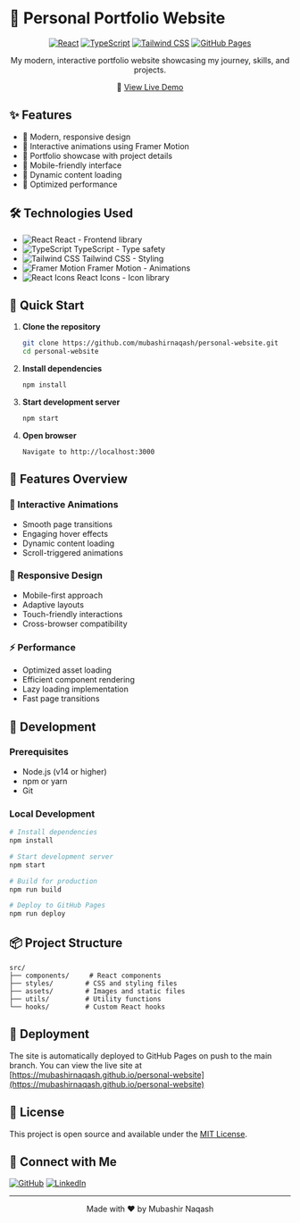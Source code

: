 # 🌟 Personal Portfolio Website

<div align="center">
  
[![React](https://img.shields.io/badge/React-20232A?style=for-the-badge&logo=react&logoColor=61DAFB)](https://reactjs.org/)
[![TypeScript](https://img.shields.io/badge/TypeScript-007ACC?style=for-the-badge&logo=typescript&logoColor=white)](https://www.typescriptlang.org/)
[![Tailwind CSS](https://img.shields.io/badge/Tailwind_CSS-38B2AC?style=for-the-badge&logo=tailwind-css&logoColor=white)](https://tailwindcss.com/)
[![GitHub Pages](https://img.shields.io/badge/GitHub_Pages-100000?style=for-the-badge&logo=github&logoColor=white)](https://pages.github.com/)

My modern, interactive portfolio website showcasing my journey, skills, and projects.

🔗 [View Live Demo](https://mubashirnaqash.github.io/personal-website)

</div>

## ✨ Features

- 🎨 Modern, responsive design
- 🌈 Interactive animations using Framer Motion
- 💼 Portfolio showcase with project details
- 📱 Mobile-friendly interface
- 🌙 Dynamic content loading
- 🚀 Optimized performance

## 🛠️ Technologies Used

- ![React](https://img.shields.io/badge/-React-61DAFB?logo=react&logoColor=black&style=flat) React - Frontend library
- ![TypeScript](https://img.shields.io/badge/-TypeScript-3178C6?logo=typescript&logoColor=white&style=flat) TypeScript - Type safety
- ![Tailwind CSS](https://img.shields.io/badge/-Tailwind_CSS-38B2AC?logo=tailwind-css&logoColor=white&style=flat) Tailwind CSS - Styling
- ![Framer Motion](https://img.shields.io/badge/-Framer_Motion-0055FF?logo=framer&logoColor=white&style=flat) Framer Motion - Animations
- ![React Icons](https://img.shields.io/badge/-React_Icons-61DAFB?logo=react&logoColor=black&style=flat) React Icons - Icon library

## 🚀 Quick Start

1. **Clone the repository**
   ```bash
   git clone https://github.com/mubashirnaqash/personal-website.git
   cd personal-website
   ```

2. **Install dependencies**
   ```bash
   npm install
   ```

3. **Start development server**
   ```bash
   npm start
   ```

4. **Open browser**
   ```
   Navigate to http://localhost:3000
   ```

## 🌈 Features Overview

### 💫 Interactive Animations
- Smooth page transitions
- Engaging hover effects
- Dynamic content loading
- Scroll-triggered animations

### 📱 Responsive Design
- Mobile-first approach
- Adaptive layouts
- Touch-friendly interactions
- Cross-browser compatibility

### ⚡ Performance
- Optimized asset loading
- Efficient component rendering
- Lazy loading implementation
- Fast page transitions

## 🔧 Development

### Prerequisites
- Node.js (v14 or higher)
- npm or yarn
- Git

### Local Development
```bash
# Install dependencies
npm install

# Start development server
npm start

# Build for production
npm run build

# Deploy to GitHub Pages
npm run deploy
```

## 📦 Project Structure

```
src/
├── components/     # React components
├── styles/        # CSS and styling files
├── assets/        # Images and static files
├── utils/         # Utility functions
└── hooks/         # Custom React hooks
```

## 🚀 Deployment

The site is automatically deployed to GitHub Pages on push to the main branch. You can view the live site at [https://mubashirnaqash.github.io/personal-website](https://mubashirnaqash.github.io/personal-website)

## 📝 License

This project is open source and available under the [MIT License](LICENSE).

## 🤝 Connect with Me

[![GitHub](https://img.shields.io/badge/GitHub-100000?style=for-the-badge&logo=github&logoColor=white)](https://github.com/mubashirnaqash)
[![LinkedIn](https://img.shields.io/badge/LinkedIn-0077B5?style=for-the-badge&logo=linkedin&logoColor=white)](https://www.linkedin.com/in/mubashir-naqash)

---

<div align="center">
  Made with ❤️ by Mubashir Naqash
</div>
